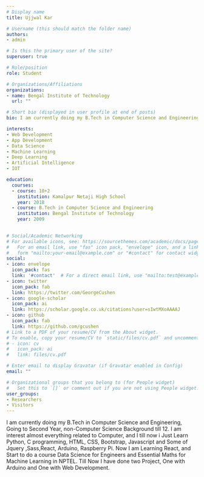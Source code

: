 ```yaml
---
# Display name
title: Ujjwal Kar

# Username (this should match the folder name)
authors:
- admin

# Is this the primary user of the site?
superuser: true

# Role/position
role: Student

# Organizations/Affiliations
organizations:
- name: Bengal Institute of Technology
  url: ""

# Short bio (displayed in user profile at end of posts)
bio: I am currently doing my B.Tech in Computer Science and Engineering, Going to Second Year, non-Computer Science Background till 12. I am interest almost everything related to Computer, and I till now i Just Learn  Python, C programming, HTML, CSS, Bootstrap, Javascript and Some of Jquery ,Sass,React, Arduino, Raspberry Pi. Now I am Learning React, and Start to do a course Data Science for Engineers and Essential Maths for Machine Learning in NPTEL. Till Now I have done two Project, One with Arduino and One with Web Development.

interests:
- Web Development
- App Development
- Data Science
- Machine Learning
- Deep Learning
- Artificial Intelligence
- IOT

education:
  courses:
  - course: 10+2
    institution: Kamalpur Netaji High School
    year: 2018
  - course: B.Tech in Computer Science and Engineering
    institution: Bengal Institute of Technology
    year: 2009
  

# Social/Academic Networking
# For available icons, see: https://sourcethemes.com/academic/docs/page-builder/#icons
#   For an email link, use "fas" icon pack, "envelope" icon, and a link in the
#   form "mailto:your-email@example.com" or "#contact" for contact widget.
social:
- icon: envelope
  icon_pack: fas
  link: '#contact'  # For a direct email link, use "mailto:test@example.org".
- icon: twitter
  icon_pack: fab
  link: https://twitter.com/GeorgeCushen
- icon: google-scholar
  icon_pack: ai
  link: https://scholar.google.co.uk/citations?user=sIwtMXoAAAAJ
- icon: github
  icon_pack: fab
  link: https://github.com/gcushen
# Link to a PDF of your resume/CV from the About widget.
# To enable, copy your resume/CV to `static/files/cv.pdf` and uncomment the lines below.
# - icon: cv
#   icon_pack: ai
#   link: files/cv.pdf

# Enter email to display Gravatar (if Gravatar enabled in Config)
email: ""

# Organizational groups that you belong to (for People widget)
#   Set this to `[]` or comment out if you are not using People widget.
user_groups:
- Researchers
- Visitors
---
```


I am currently doing my B.Tech in Computer Science and Engineering, Going to Second Year, non-Computer Science Background till 12. I am interest almost everything related to Computer, and I till now i Just Learn  Python, C programming, HTML, CSS, Bootstrap, Javascript and Some of Jquery ,Sass,React, Arduino, Raspberry Pi. Now I am Learning React, and Start to do a course Data Science for Engineers and Essential Maths for Machine Learning in NPTEL. Till Now I have done two Project, One with Arduino and One with Web Development.
